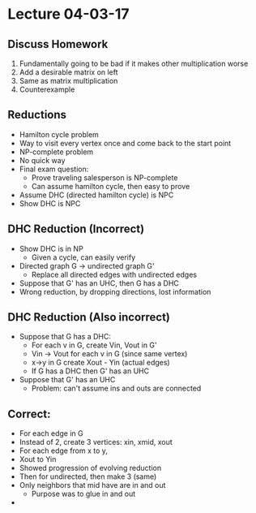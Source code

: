 # Lecture 04-03-17

## Discuss Homework
1. Fundamentally going to be bad if it makes other multiplication worse
2. Add a desirable matrix on left
3. Same as matrix multiplication
4. Counterexample

## Reductions
- Hamilton cycle problem
- Way to visit every vertex once and come back to the start point
- NP-complete problem
- No quick way
- Final exam question:
    - Prove traveling salesperson is NP-complete
    - Can assume hamilton cycle, then easy to prove 
- Assume DHC (directed hamilton cycle) is NPC
- Show DHC is NPC

## DHC Reduction (Incorrect)
- Show DHC is in NP
    - Given a cycle, can easily verify
- Directed graph G -> undirected graph G'
    - Replace all directed edges with undirected edges
- Suppose that G' has an UHC, then G has a DHC
- Wrong reduction, by dropping directions, lost information

## DHC Reduction (Also incorrect)
- Suppose that G has a DHC:
    - For each v in G, create Vin, Vout in G'
    - Vin -> Vout for each v in G (since same vertex)
    - x->y in G create Xout - Yin (actual edges)
    - If G has a DHC then G' has an UHC
- Suppose that G' has an UHC
    - Problem: can't assume ins and outs are connected
    
## Correct:
- For each edge in G
- Instead of 2, create 3 vertices: xin, xmid, xout
- For each edge from x to y,
- Xout to Yin
- Showed progression of evolving reduction
- Then for undirected, then make 3 (same)
- Only neighbors that mid have are in and out
    - Purpose was to glue in and out
- 